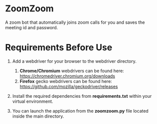 # ZoomZoom
A zoom bot that automatically joins zoom calls for you and saves the meeting id and password.

# Requirements Before Use
1.  Add a webdriver for your browser to the webdriver directory. 
    1.  **Chrome/Chromium** webdrivers can be found here: https://chromedriver.chromium.org/downloads
    1.  **Firefox** gecko webdrivers can be found here: https://github.com/mozilla/geckodriver/releases
    
1.  Install the required dependencies from **requirements.txt** within your virtual environment.
1.  You can launch the application from the **zoomzoom.py** file located inside the main directory.
